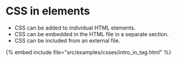 # CSS in elements

* CSS can be added to individual HTML elements.
* CSS can be embedded in the HTML file in a separate section.
* CSS can be included from an external file.

{% embed include file="src/examples/csses/intro_in_tag.html" %}



